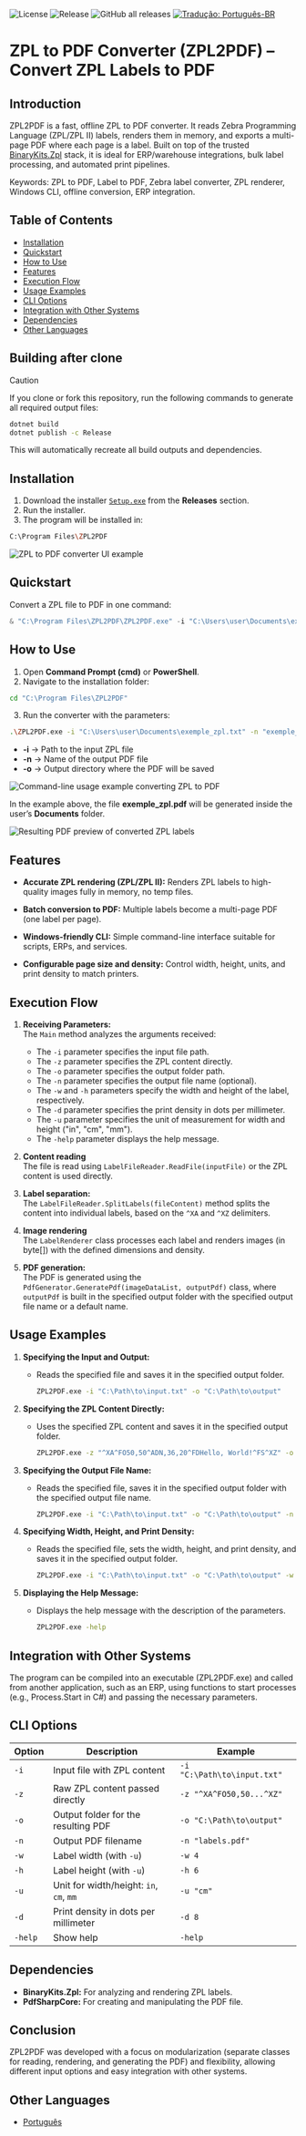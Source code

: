 ![License](https://img.shields.io/github/license/brunoleocam/ZPL2PDF)
![Release](https://img.shields.io/github/v/release/brunoleocam/ZPL2PDF)
![GitHub all releases](https://img.shields.io/github/downloads/brunoleocam/ZPL2PDF/total)
[![Tradução: Português-BR](https://img.shields.io/badge/Tradução-Português--BR-green.svg)](https://github.com/brunoleocam/ZPL2PDF/blob/main/docs/README.pt.md)

# ZPL to PDF Converter (ZPL2PDF) – Convert ZPL Labels to PDF

## Introduction

ZPL2PDF is a fast, offline ZPL to PDF converter. It reads Zebra Programming Language (ZPL/ZPL II) labels, renders them in memory, and exports a multi-page PDF where each page is a label. Built on top of the trusted [BinaryKits.Zpl](https://github.com/BinaryKits/BinaryKits.Zpl) stack, it is ideal for ERP/warehouse integrations, bulk label processing, and automated print pipelines.

Keywords: ZPL to PDF, Label to PDF, Zebra label converter, ZPL renderer, Windows CLI, offline conversion, ERP integration.

## Table of Contents

- [Installation](#installation)
- [Quickstart](#quickstart)
- [How to Use](#how-to-use)
- [Features](#features)
- [Execution Flow](#execution-flow)
- [Usage Examples](#usage-examples)
- [CLI Options](#cli-options)
- [Integration with Other Systems](#integration-with-other-systems)
- [Dependencies](#dependencies)
- [Other Languages](#other-languages)

## Building after clone

> [!CAUTION]
> If you clone or fork this repository, run the following commands to generate all required output files:

```sh
dotnet build
dotnet publish -c Release
```

This will automatically recreate all build outputs and dependencies.

## Installation

1. Download the installer [`Setup.exe`](https://github.com/brunoleocam/ZPL2PDF/releases) from the **Releases** section.
2. Run the installer.
3. The program will be installed in:

```sh
C:\Program Files\ZPL2PDF
```

![ZPL to PDF converter UI example](Image/example_1.png)

## Quickstart

Convert a ZPL file to PDF in one command:

```powershell
& "C:\Program Files\ZPL2PDF\ZPL2PDF.exe" -i "C:\Users\user\Documents\exemple_zpl.txt" -o "C:\Users\user\Documents" -n "exemple_zpl.pdf"
```

## How to Use

1. Open **Command Prompt (cmd)** or **PowerShell**.  
2. Navigate to the installation folder:

```sh
cd "C:\Program Files\ZPL2PDF"
```

3. Run the converter with the parameters:

```sh
.\ZPL2PDF.exe -i "C:\Users\user\Documents\exemple_zpl.txt" -n "exemple_zpl.pdf" -o "C:\Users\user\Documents\"
```

-  **-i** → Path to the input ZPL file
-  **-n** → Name of the output PDF file
-  **-o** → Output directory where the PDF will be saved

![Command-line usage example converting ZPL to PDF](Image/example_2.png)

In the example above, the file **exemple_zpl.pdf** will be generated inside the user’s **Documents** folder.

![Resulting PDF preview of converted ZPL labels](Image/example_3.png)

## Features

- **Accurate ZPL rendering (ZPL/ZPL II):**
   Renders ZPL labels to high-quality images fully in memory, no temp files.

- **Batch conversion to PDF:**
   Multiple labels become a multi-page PDF (one label per page).

- **Windows-friendly CLI:**
   Simple command-line interface suitable for scripts, ERPs, and services.

- **Configurable page size and density:**
   Control width, height, units, and print density to match printers.

## Execution Flow

1. **Receiving Parameters:**  
   The `Main` method analyzes the arguments received:
   - The `-i` parameter specifies the input file path.
   - The `-z` parameter specifies the ZPL content directly.
   - The `-o` parameter specifies the output folder path.
   - The `-n` parameter specifies the output file name (optional).
   - The `-w` and `-h` parameters specify the width and height of the label, respectively.
   - The `-d` parameter specifies the print density in dots per millimeter.
   - The `-u` parameter specifies the unit of measurement for width and height ("in", "cm", "mm").
   - The `-help` parameter displays the help message.

2. **Content reading**  
   The file is read using `LabelFileReader.ReadFile(inputFile)` or the ZPL content is used directly.

3. **Label separation:**  
   The `LabelFileReader.SplitLabels(fileContent)` method splits the content into individual labels, based on the `^XA` and `^XZ` delimiters.

4. **Image rendering**  
   The `LabelRenderer` class processes each label and renders images (in byte[]) with the defined dimensions and density.

5. **PDF generation:**  
   The PDF is generated using the `PdfGenerator.GeneratePdf(imageDataList, outputPdf)` class, where `outputPdf` is built in the specified output folder with the specified output file name or a default name.

## Usage Examples

1. **Specifying the Input and Output:** 

   - Reads the specified file and saves it in the specified output folder.

      ```sh
      ZPL2PDF.exe -i "C:\Path\to\input.txt" -o "C:\Path\to\output"
      ```

2. **Specifying the ZPL Content Directly:**

   - Uses the specified ZPL content and saves it in the specified output folder.

      ```sh
      ZPL2PDF.exe -z "^XA^FO50,50^ADN,36,20^FDHello, World!^FS^XZ" -o "C:\Path\to\output"
      ```

3. **Specifying the Output File Name:**

   - Reads the specified file, saves it in the specified output folder with the specified output file name.

      ```sh
      ZPL2PDF.exe -i "C:\Path\to\input.txt" -o "C:\Path\to\output" -n "output_filename.pdf"
      ```

4. **Specifying Width, Height, and Print Density:**

   - Reads the specified file, sets the width, height, and print density, and saves it in the specified output folder.

      ```sh
      ZPL2PDF.exe -i "C:\Path\to\input.txt" -o "C:\Path\to\output" -w 6 -h 12 -u "cm" -d 8
      ```

5. **Displaying the Help Message:**

   - Displays the help message with the description of the parameters.

      ```sh
      ZPL2PDF.exe -help
      ```

## Integration with Other Systems

The program can be compiled into an executable (ZPL2PDF.exe) and called from another application, such as an ERP, using functions to start processes (e.g., Process.Start in C#) and passing the necessary parameters.

## CLI Options

| Option | Description | Example |
|---|---|---|
| `-i` | Input file with ZPL content | `-i "C:\Path\to\input.txt"` |
| `-z` | Raw ZPL content passed directly | `-z "^XA^FO50,50...^XZ"` |
| `-o` | Output folder for the resulting PDF | `-o "C:\Path\to\output"` |
| `-n` | Output PDF filename | `-n "labels.pdf"` |
| `-w` | Label width (with `-u`) | `-w 4` |
| `-h` | Label height (with `-u`) | `-h 6` |
| `-u` | Unit for width/height: `in`, `cm`, `mm` | `-u "cm"` |
| `-d` | Print density in dots per millimeter | `-d 8` |
| `-help` | Show help | `-help` |

## Dependencies
   
   - **BinaryKits.Zpl:** For analyzing and rendering ZPL labels.
   - **PdfSharpCore:** For creating and manipulating the PDF file.

## Conclusion

ZPL2PDF was developed with a focus on modularization (separate classes for reading, rendering, and generating the PDF) and flexibility, allowing different input options and easy integration with other systems.

## Other Languages

- [Português](README.pt.md)
